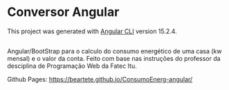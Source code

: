 # Conversor Angular

This project was generated with [Angular CLI](https://github.com/angular/angular-cli) version 15.2.4.

##
Angular/BootStrap para o calculo do consumo energético de uma casa (kw mensal) e o valor da conta. Feito com base nas instruções do professor da desciplina de Programação Web da Fatec Itu.

Github Pages: https://beartete.github.io/ConsumoEnerg-angular/
